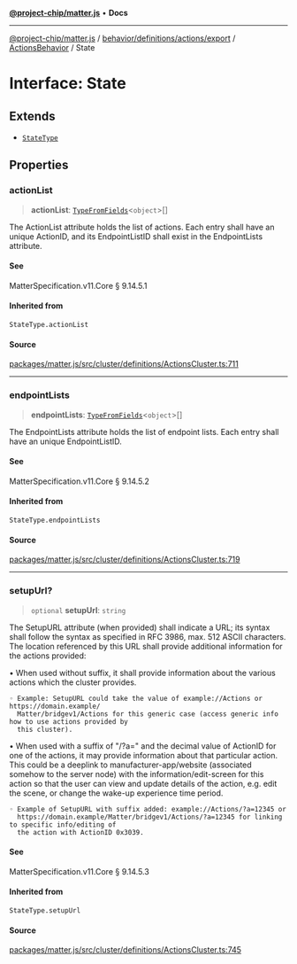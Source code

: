 [**@project-chip/matter.js**](../../../../../../../README.md) • **Docs**

***

[@project-chip/matter.js](../../../../../../../modules.md) / [behavior/definitions/actions/export](../../../README.md) / [ActionsBehavior](../README.md) / State

# Interface: State

## Extends

- [`StateType`](../../../-internal-/README.md#statetype)

## Properties

### actionList

> **actionList**: [`TypeFromFields`](../../../../../../../tlv/export/README.md#typefromfieldsf)\<`object`\>[]

The ActionList attribute holds the list of actions. Each entry shall have an unique ActionID, and its
EndpointListID shall exist in the EndpointLists attribute.

#### See

MatterSpecification.v11.Core § 9.14.5.1

#### Inherited from

`StateType.actionList`

#### Source

[packages/matter.js/src/cluster/definitions/ActionsCluster.ts:711](https://github.com/project-chip/matter.js/blob/7a8cbb56b87d4ccf34bec5a9a95ab40a1711324f/packages/matter.js/src/cluster/definitions/ActionsCluster.ts#L711)

***

### endpointLists

> **endpointLists**: [`TypeFromFields`](../../../../../../../tlv/export/README.md#typefromfieldsf)\<`object`\>[]

The EndpointLists attribute holds the list of endpoint lists. Each entry shall have an unique
EndpointListID.

#### See

MatterSpecification.v11.Core § 9.14.5.2

#### Inherited from

`StateType.endpointLists`

#### Source

[packages/matter.js/src/cluster/definitions/ActionsCluster.ts:719](https://github.com/project-chip/matter.js/blob/7a8cbb56b87d4ccf34bec5a9a95ab40a1711324f/packages/matter.js/src/cluster/definitions/ActionsCluster.ts#L719)

***

### setupUrl?

> `optional` **setupUrl**: `string`

The SetupURL attribute (when provided) shall indicate a URL; its syntax shall follow the syntax as
specified in RFC 3986, max. 512 ASCII characters. The location referenced by this URL shall provide
additional information for the actions provided:

  • When used without suffix, it shall provide information about the various actions which the cluster
    provides.

    ◦ Example: SetupURL could take the value of example://Actions or https://domain.example/
      Matter/bridgev1/Actions for this generic case (access generic info how to use actions provided by
      this cluster).

  • When used with a suffix of "/?a=" and the decimal value of ActionID for one of the actions, it may
    provide information about that particular action. This could be a deeplink to
    manufacturer-app/website (associated somehow to the server node) with the information/edit-screen
    for this action so that the user can view and update details of the action, e.g. edit the scene, or
    change the wake-up experience time period.

    ◦ Example of SetupURL with suffix added: example://Actions/?a=12345 or
      https://domain.example/Matter/bridgev1/Actions/?a=12345 for linking to specific info/editing of
      the action with ActionID 0x3039.

#### See

MatterSpecification.v11.Core § 9.14.5.3

#### Inherited from

`StateType.setupUrl`

#### Source

[packages/matter.js/src/cluster/definitions/ActionsCluster.ts:745](https://github.com/project-chip/matter.js/blob/7a8cbb56b87d4ccf34bec5a9a95ab40a1711324f/packages/matter.js/src/cluster/definitions/ActionsCluster.ts#L745)
